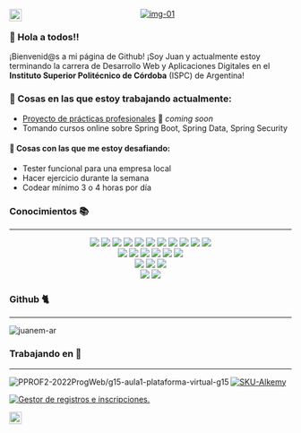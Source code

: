 [<img align="left" alt="juanem-ar | Gmail" width="22px" src="https://cdn.jsdelivr.net/npm/simple-icons/icons/gmail.svg" />][gmail]


<p align="center"><a href="https://imgbb.com/"><img src="https://i.ibb.co/dMrS2z4/img-01.png" alt="img-01" border="0"></a></p>

### 👋 Hola a todos!!  

<p >¡Bienvenid@s a mi página de Github! ¡Soy Juan y actualmente estoy terminando la carrera de Desarrollo Web y Aplicaciones Digitales en el <strong>Instituto Superior Politécnico de Córdoba</strong> (ISPC) de Argentina!</p> 

### 🌱 Cosas en las que estoy trabajando actualmente: 
  - [Proyecto de prácticas profesionales](https://github.com/PPROF2-2022ProgWeb/g15-aula1-plataforma-virtual-g15) 🚀 *coming soon*
  - Tomando cursos online sobre Spring Boot, Spring Data, Spring Security
  
#### :muscle: Cosas con las que me estoy desafiando:
- Tester funcional para una empresa local
- Hacer ejercicio durante la semana
- Codear mínimo 3 o 4 horas por día


### Conocimientos 📚
<hr>
<p align=center>
 <img src="https://img.shields.io/badge/HTML5-red?style=for-the-badge&logo=html5&logoColor=white">
 <img src="https://img.shields.io/badge/CSS3-blue?style=for-the-badge&logo=css3&logoColor=white">
 <img src="https://img.shields.io/badge/Bootstrap-blue?style=for-the-badge&logo=bootstrap&logoColor=white">
 <img src="https://img.shields.io/badge/JavaScript-F7DF1E?style=for-the-badge&logo=javascript&logoColor=black">
 <img src="https://img.shields.io/badge/Node.js-339933?style=for-the-badge&logo=nodedotjs&logoColor=white ">
 <img src="https://img.shields.io/badge/Angular-red?style=for-the-badge&logo=angular&logoColor=white ">
 <img src="https://img.shields.io/badge/MySQL-blue?style=for-the-badge&logo=mysql&logoColor=white ">
 
 <img src="https://img.shields.io/badge/Java-blue?style=for-the-badge&logo=java&logoColor=white ">
 <img src="https://img.shields.io/badge/SpringBoot-green?style=for-the-badge&logo=springBoot&logoColor=white ">
 <img src="https://img.shields.io/badge/PHP-blue?style=for-the-badge&logo=php&logoColor=white ">
 <img src="https://img.shields.io/badge/json-5E5C5C?style=for-the-badge&logo=json&logoColor=white "><br>
 
 <img src="https://img.shields.io/badge/NetBeans_IDE-gray?style=for-the-badge&logo=apachenetbeanside&logoColor=white ">
 <img src="https://img.shields.io/badge/Visual_Studio-blue?style=for-the-badge&logo=visualstudio&logoColor=white ">
 <img src="https://img.shields.io/badge/MySql_Workbench-blue?style=for-the-badge&logo=mysql&logoColor=white ">
 <img src="https://img.shields.io/badge/Jira-0052CC?style=for-the-badge&logo=Jira&logoColor=white ">
 <img src="https://img.shields.io/badge/Github-black?style=for-the-badge&logo=github&logoColor=white ">
 <img src="https://img.shields.io/badge/Postman-red?style=for-the-badge&logo=Postman&logoColor=white "><br>
 <img src="https://img.shields.io/badge/Agile-yellow?style=for-the-badge">
 <img src="https://img.shields.io/badge/SCRUM-339933?style=for-the-badge">
 <img src="https://img.shields.io/badge/Kanban-red?style=for-the-badge"><br>
 <img src="https://img.shields.io/badge/Adobe_Photoshop-0078D4?style=for-the-badge&logo=adobe-photoshop&logoColor=white">
 <img src="https://img.shields.io/badge/Adobe_Illustrator-yellow?style=for-the-badge&logo=adobe-illustrator&logoColor=white">
 </p>

### Github 🐈
<hr> 
<a><img align=center src="https://github-readme-stats.vercel.app/api?username=juanem-ar&show_icons=true" alt="juanem-ar"></a>

### Trabajando en 🚀
<hr>
<a href="https://github.com/PPROF2-2022ProgWeb/g15-aula1-plataforma-virtual-g15"><img align="left" src="https://github-readme-stats.vercel.app/api/pin/?username=juanem-ar&repo=g15-aula1-plataforma-virtual-g15" alt="PPROF2-2022ProgWeb/g15-aula1-plataforma-virtual-g15"></a>

<a href="https://github.com/juanem-ar/Skill-Up-Java.git"><img align="center" src="https://github-readme-stats.vercel.app/api/pin/?username=juanem-ar&repo=Skill-Up-Java" alt="SKU-Alkemy"></a>

<a href="https://github.com/juanem-ar/api-saber-conectar.git"><img align="center" src="https://github-readme-stats.vercel.app/api/pin/?username=juanem-ar&repo=api-saber-conectar" alt="Gestor de registros e inscripciones."></a>

[<img align="left" alt="juanem-ar | Gmail" width="22px" src="https://cdn.jsdelivr.net/npm/simple-icons/icons/gmail.svg" />][gmail]


[gmail]: mailto:juanemlopez@gmail.com
